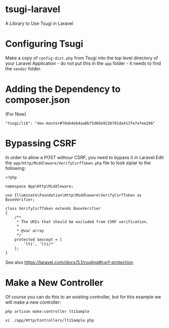 # tsugi-laravel

A Library to Use Tsugi in Laravel

# Configuring Tsugi

Make a copy of `config-dist.php` from Tsugi into the top level directory of your Laravel 
Application - do not put this in the `app` folder - it needs to find the `vendor` folder.

# Adding the Dependency to composer.json

(For Now)

    "tsugi/lib": "dev-master#78ab4eb4aa8b75d68a9226701da413fe7afee266"

# Bypassing CSRF

In order to allow a POST withour CSRF, you need to bypass it in Laravel.Edit
the `app/Http/Middleware/VerifyCsrfToken.php` file to look siplar to the following:

    <?php

    namespace App\Http\Middleware;

    use Illuminate\Foundation\Http\Middleware\VerifyCsrfToken as BaseVerifier;

    class VerifyCsrfToken extends BaseVerifier
    {
        /**
         * The URIs that should be excluded from CSRF verification.
         *
         * @var array
         */
        protected $except = [
            'lti', 'lti/*'
        ];
    }

See also https://laravel.com/docs/5.1/routing#csrf-protection

# Make a New Controller

Of course you can do this to an existing controller, but for this example we will make a new controller:

    php artisan make:controller ltiSample
    
    vi ./app/Http/Controllers/ltiSample.php




